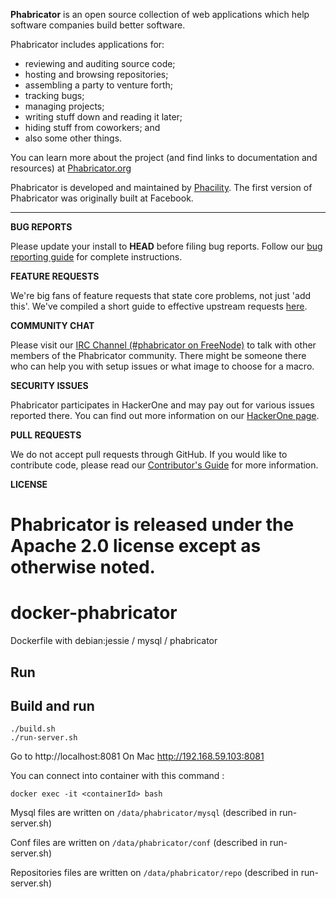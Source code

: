 **Phabricator** is an open source collection of web applications which help software companies build better software.

Phabricator includes applications for:

  - reviewing and auditing source code;
  - hosting and browsing repositories;
  - assembling a party to venture forth;
  - tracking bugs;
  - managing projects;
  - writing stuff down and reading it later;
  - hiding stuff from coworkers; and
  - also some other things.

You can learn more about the project (and find links to documentation and resources) at [Phabricator.org](http://phabricator.org)

Phabricator is developed and maintained by [Phacility](http://phacility.com). The first version of Phabricator was originally built at Facebook.

----------

**BUG REPORTS**

Please update your install to **HEAD** before filing bug reports. Follow our [bug reporting guide](https://secure.phabricator.com/book/phabcontrib/article/bug_reports/) for complete instructions.

**FEATURE REQUESTS**

We're big fans of feature requests that state core problems, not just 'add this'. We've compiled a short guide to effective upstream requests [here](https://secure.phabricator.com/book/phabcontrib/article/feature_requests/).

**COMMUNITY CHAT**

Please visit our [IRC Channel (#phabricator on FreeNode)](irc://chat.freenode.net/phabricator) to talk with other members of the Phabricator community. There might be someone there who can help you with setup issues or what image to choose for a macro.

**SECURITY ISSUES**

Phabricator participates in HackerOne and may pay out for various issues reported there. You can find out more information on our [HackerOne page](https://hackerone.com/phabricator).

**PULL REQUESTS**

We do not accept pull requests through GitHub. If you would like to contribute code, please read our [Contributor's Guide](https://secure.phabricator.com/book/phabcontrib/article/contributing_code/) for more information.

**LICENSE**

Phabricator is released under the Apache 2.0 license except as otherwise noted.
=======
docker-phabricator
==================
Dockerfile with debian:jessie / mysql / phabricator


Run
----
Build and run
---------------

```
./build.sh
./run-server.sh
````

Go to http://localhost:8081
On Mac  http://192.168.59.103:8081

You can connect into container with this command :
```
docker exec -it <containerId> bash
```

Mysql files are written on `/data/phabricator/mysql` (described in run-server.sh)

Conf files are written on `/data/phabricator/conf` (described in run-server.sh)

Repositories files are written on `/data/phabricator/repo` (described in run-server.sh)
